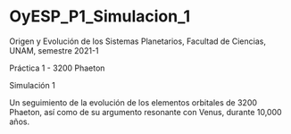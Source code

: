 # OyESP_P1_Simulacion_1
Origen y Evolución de los Sistemas Planetarios, Facultad de Ciencias, UNAM, semestre 2021-1

Práctica 1 - 3200 Phaeton

Simulación 1

Un seguimiento de la evolución de los elementos orbitales de 3200 Phaeton, así como de su argumento resonante con Venus, durante 10,000 años. 
